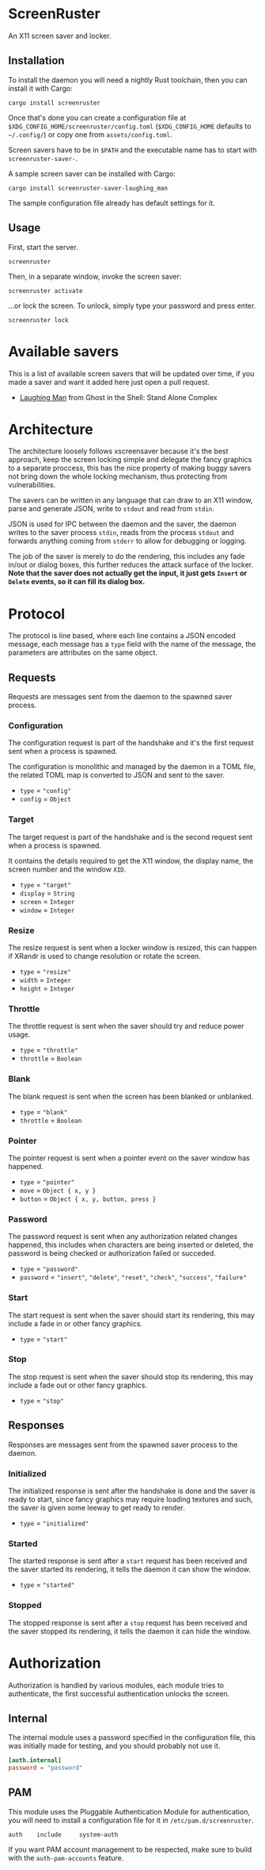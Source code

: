ScreenRuster
============
An X11 screen saver and locker.

Installation
------------
To install the daemon you will need a nightly Rust toolchain, then you can
install it with Cargo:

```shell
cargo install screenruster
```

Once that's done you can create a configuration file at
`$XDG_CONFIG_HOME/screenruster/config.toml` (`$XDG_CONFIG_HOME` defaults to
`~/.config/`) or copy one from `assets/config.toml`.

Screen savers have to be in `$PATH` and the executable name has to start with
`screenruster-saver-`.

A sample screen saver can be installed with Cargo:

```shell
cargo install screenruster-saver-laughing_man
```

The sample configuration file already has default settings for it.

Usage
-----

First, start the server.

    screenruster

Then, in a separate window, invoke the screen saver:

    screenruster activate

...or lock the screen. To unlock, simply type your password and press enter.

    screenruster lock

Available savers
================
This is a list of available screen savers that will be updated over time, if
you made a saver and want it added here just open a pull request.

- [Laughing Man](https://github.com/meh/screenruster-saver-laughing_man) from Ghost in the Shell: Stand Alone Complex

Architecture
============
The architecture loosely follows xscreensaver  because it's the best approach,
keep the screen locking simple and delegate the fancy graphics to a separate
proccess, this has the nice property of making buggy savers not bring down the
whole locking mechanism, thus protecting from vulnerabilities.

The savers can be written in any language that can draw to an X11 window, parse
and generate JSON, write to `stdout` and read from `stdin`.

JSON is used for IPC between the daemon and the saver, the daemon writes to the
saver process `stdin`, reads from the process `stdout` and forwards anything
coming from `stderr` to allow for debugging or logging.

The job of the saver is merely to do the rendering, this includes any fade
in/out or dialog boxes, this further reduces the attack surface of the locker.
__Note that the saver does not actually get the input, it just gets `Insert` or `Delete` events, so
it can fill its dialog box.__

Protocol
========
The protocol is line based, where each line contains a JSON encoded message,
each message has a `type` field with the name of the message, the parameters
are attributes on the same object.

Requests
--------
Requests are messages sent from the daemon to the spawned saver process.

### Configuration

The configuration request is part of the handshake and it's the first request sent when
a process is spawned.

The configuration is monolithic and managed by the daemon in a TOML file, the
related TOML map is converted to JSON and sent to the saver.

- `type`   = `"config"`
- `config` = `Object`

### Target

The target request is part of the handshake and is the second request sent when
a process is spawned.

It contains the details required to get the X11 window, the display name, the
screen number and the window `XID`.

- `type`    = `"target"`
- `display` = `String`
- `screen`  = `Integer`
- `window`  = `Integer`

### Resize

The resize request is sent when a locker window is resized, this can happen if
XRandr is used to change resolution or rotate the screen.

- `type`   = `"resize"`
- `width`  = `Integer`
- `height` = `Integer`

### Throttle

The throttle request is sent when the saver should try and reduce power usage.

- `type`     = `"throttle"`
- `throttle` = `Boolean`

### Blank

The blank request is sent when the screen has been blanked or unblanked.

- `type`     = `"blank"`
- `throttle` = `Boolean`

### Pointer

The pointer request is sent when a pointer event on the saver window has happened.

- `type`    = `"pointer"`
- `move`    = `Object { x, y }`
- `button` = `Object { x, y, button, press }`

### Password

The password request is sent when any authorization related changes happened,
this includes when characters are being inserted or deleted, the password is
being checked or authorization failed or succeded.

- `type`     = `"password"`
- `password` = `"insert"`, `"delete"`, `"reset"`, `"check"`, `"success"`, `"failure"`

### Start

The start request is sent when the saver should start its rendering, this may
include a fade in or other fancy graphics.

- `type` = `"start"`

### Stop

The stop request is sent when the saver should stop its rendering, this may
include a fade out or other fancy graphics.

- `type` = `"stop"`

Responses
---------
Responses are messages sent from the spawned saver process to the daemon.

### Initialized

The initialized response is sent after the handshake is done and the saver is
ready to start, since fancy graphics may require loading textures and such, the
saver is given some leeway to get ready to render.

- `type` = `"initialized"`

### Started

The started response is sent after a `start` request has been received and the
saver started its rendering, it tells the daemon it can show the window.

- `type` = `"started"`

### Stopped

The stopped response is sent after a `stop` request has been received and the
saver stopped its rendering, it tells the daemon it can hide the window.

Authorization
=============
Authorization is handled by various modules, each module tries to authenticate, the first
successful authentication unlocks the screen.

Internal
--------
The internal module uses a password specified in the configuration file, this
was initially made for testing, and you should probably not use it.

```toml
[auth.internal]
password = "password"
```

PAM
---
This module uses the Pluggable Authentication Module for authentication, you
will need to install a configuration file for it in `/etc/pam.d/screenruster`.

```config
auth	include		system-auth
```

If you want PAM account management to be respected, make sure to build with the
`auth-pam-accounts` feature.
